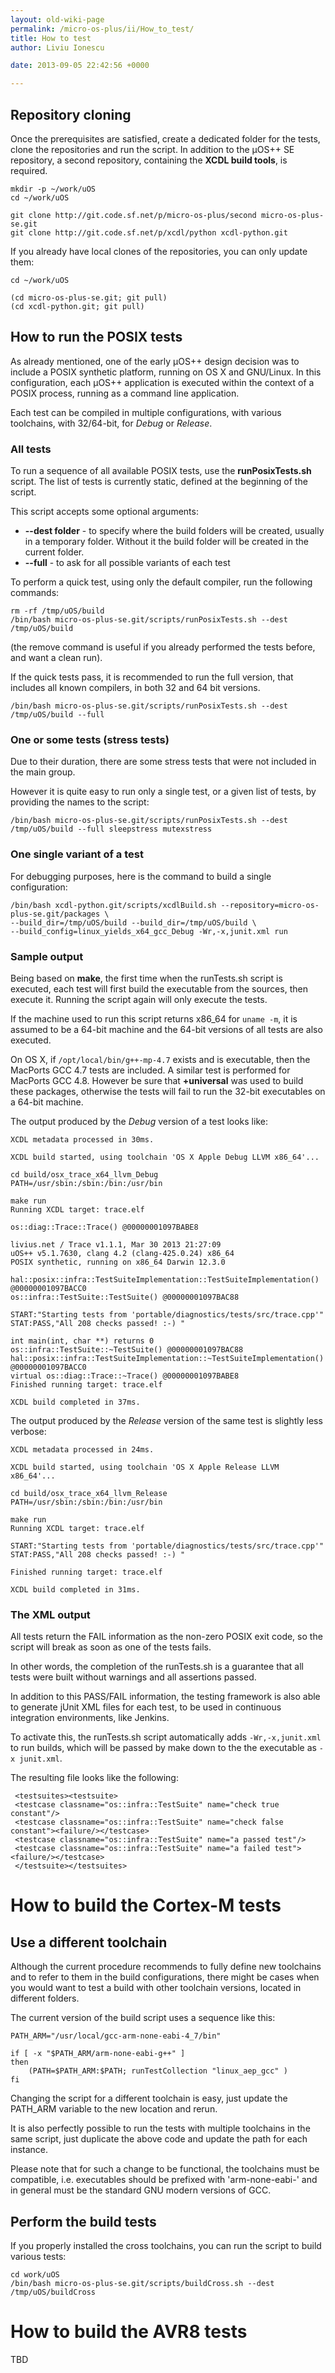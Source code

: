 ```yaml
---
layout: old-wiki-page
permalink: /micro-os-plus/ii/How_to_test/
title: How to test
author: Liviu Ionescu

date: 2013-09-05 22:42:56 +0000

---
```


Repository cloning
------------------

Once the prerequisites are satisfied, create a dedicated folder for the tests, clone the repositories and run the script. In addition to the µOS++ SE repository, a second repository, containing the **XCDL build tools**, is required.

    mkdir -p ~/work/uOS
    cd ~/work/uOS

    git clone http://git.code.sf.net/p/micro-os-plus/second micro-os-plus-se.git
    git clone http://git.code.sf.net/p/xcdl/python xcdl-python.git

If you already have local clones of the repositories, you can only update them:

    cd ~/work/uOS

    (cd micro-os-plus-se.git; git pull)
    (cd xcdl-python.git; git pull)

How to run the POSIX tests
--------------------------

As already mentioned, one of the early µOS++ design decision was to include a POSIX synthetic platform, running on OS X and GNU/Linux. In this configuration, each µOS++ application is executed within the context of a POSIX process, running as a command line application.

Each test can be compiled in multiple configurations, with various toolchains, with 32/64-bit, for *Debug* or *Release*.

### All tests

To run a sequence of all available POSIX tests, use the **runPosixTests.sh** script. The list of tests is currently static, defined at the beginning of the script.

This script accepts some optional arguments:

-   **--dest folder** - to specify where the build folders will be created, usually in a temporary folder. Without it the build folder will be created in the current folder.
-   **--full** - to ask for all possible variants of each test

To perform a quick test, using only the default compiler, run the following commands:

    rm -rf /tmp/uOS/build
    /bin/bash micro-os-plus-se.git/scripts/runPosixTests.sh --dest /tmp/uOS/build

(the remove command is useful if you already performed the tests before, and want a clean run).

If the quick tests pass, it is recommended to run the full version, that includes all known compilers, in both 32 and 64 bit versions.

    /bin/bash micro-os-plus-se.git/scripts/runPosixTests.sh --dest /tmp/uOS/build --full

### One or some tests (stress tests)

Due to their duration, there are some stress tests that were not included in the main group.

However it is quite easy to run only a single test, or a given list of tests, by providing the names to the script:

    /bin/bash micro-os-plus-se.git/scripts/runPosixTests.sh --dest /tmp/uOS/build --full sleepstress mutexstress

### One single variant of a test

For debugging purposes, here is the command to build a single configuration:

    /bin/bash xcdl-python.git/scripts/xcdlBuild.sh --repository=micro-os-plus-se.git/packages \
    --build_dir=/tmp/uOS/build --build_dir=/tmp/uOS/build \
    --build_config=linux_yields_x64_gcc_Debug -Wr,-x,junit.xml run

### Sample output

Being based on **make**, the first time when the runTests.sh script is executed, each test will first build the executable from the sources, then execute it. Running the script again will only execute the tests.

If the machine used to run this script returns x86_64 for `uname -m`, it is assumed to be a 64-bit machine and the 64-bit versions of all tests are also executed.

On OS X, if `/opt/local/bin/g++-mp-4.7` exists and is executable, then the MacPorts GCC 4.7 tests are included. A similar test is performed for MacPorts GCC 4.8. However be sure that **+universal** was used to build these packages, otherwise the tests will fail to run the 32-bit executables on a 64-bit machine.

The output produced by the *Debug* version of a test looks like:


    XCDL metadata processed in 30ms.

    XCDL build started, using toolchain 'OS X Apple Debug LLVM x86_64'...

    cd build/osx_trace_x64_llvm_Debug
    PATH=/usr/sbin:/sbin:/bin:/usr/bin

    make run
    Running XCDL target: trace.elf

    os::diag::Trace::Trace() @00000001097BABE8

    livius.net / Trace v1.1.1, Mar 30 2013 21:27:09
    uOS++ v5.1.7630, clang 4.2 (clang-425.0.24) x86_64
    POSIX synthetic, running on x86_64 Darwin 12.3.0

    hal::posix::infra::TestSuiteImplementation::TestSuiteImplementation() @00000001097BACC0
    os::infra::TestSuite::TestSuite() @00000001097BAC88

    START:"Starting tests from 'portable/diagnostics/tests/src/trace.cpp'"
    STAT:PASS,"All 208 checks passed! :-) "

    int main(int, char **) returns 0
    os::infra::TestSuite::~TestSuite() @00000001097BAC88
    hal::posix::infra::TestSuiteImplementation::~TestSuiteImplementation() @00000001097BACC0
    virtual os::diag::Trace::~Trace() @00000001097BABE8
    Finished running target: trace.elf

    XCDL build completed in 37ms.

The output produced by the *Release* version of the same test is slightly less verbose:


    XCDL metadata processed in 24ms.

    XCDL build started, using toolchain 'OS X Apple Release LLVM x86_64'...

    cd build/osx_trace_x64_llvm_Release
    PATH=/usr/sbin:/sbin:/bin:/usr/bin

    make run
    Running XCDL target: trace.elf

    START:"Starting tests from 'portable/diagnostics/tests/src/trace.cpp'"
    STAT:PASS,"All 208 checks passed! :-) "

    Finished running target: trace.elf

    XCDL build completed in 31ms.

### The XML output

All tests return the FAIL information as the non-zero POSIX exit code, so the script will break as soon as one of the tests fails.

In other words, the completion of the runTests.sh is a guarantee that all tests were built without warnings and all assertions passed.

In addition to this PASS/FAIL information, the testing framework is also able to generate jUnit XML files for each test, to be used in continuous integration environments, like Jenkins.

To activate this, the runTests.sh script automatically adds `-Wr,-x,junit.xml` to run builds, which will be passed by make down to the the executable as `-x junit.xml`.

The resulting file looks like the following:

     <testsuites><testsuite>
     <testcase classname="os::infra::TestSuite" name="check true constant"/>
     <testcase classname="os::infra::TestSuite" name="check false constant"><failure/></testcase>
     <testcase classname="os::infra::TestSuite" name="a passed test"/>
     <testcase classname="os::infra::TestSuite" name="a failed test"><failure/></testcase>
     </testsuite></testsuites>

How to build the Cortex-M tests
===============================

Use a different toolchain
-------------------------

Although the current procedure recommends to fully define new toolchains and to refer to them in the build configurations, there might be cases when you would want to test a build with other toolchain versions, located in different folders.

The current version of the build script uses a sequence like this:

    PATH_ARM="/usr/local/gcc-arm-none-eabi-4_7/bin"

    if [ -x "$PATH_ARM/arm-none-eabi-g++" ]
    then
        (PATH=$PATH_ARM:$PATH; runTestCollection "linux_aep_gcc" )
    fi

Changing the script for a different toolchain is easy, just update the PATH_ARM variable to the new location and rerun.

It is also perfectly possible to run the tests with multiple toolchains in the same script, just duplicate the above code and update the path for each instance.

Please note that for such a change to be functional, the toolchains must be compatible, i.e. executables should be prefixed with 'arm-none-eabi-' and in general must be the standard GNU modern versions of GCC.

Perform the build tests
-----------------------

If you properly installed the cross toolchains, you can run the script to build various tests:

    cd work/uOS
    /bin/bash micro-os-plus-se.git/scripts/buildCross.sh --dest /tmp/uOS/buildCross

How to build the AVR8 tests
===========================

TBD
